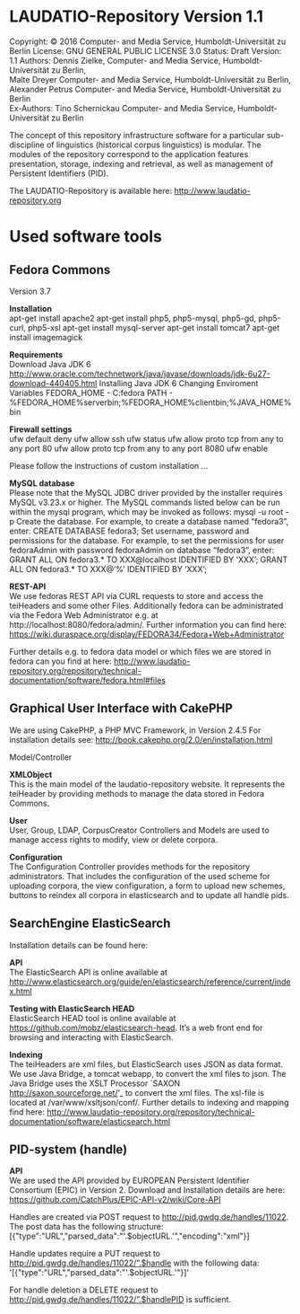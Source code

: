 LAUDATIO-Repository Version 1.1
===============================

Copyright: © 2016 Computer- and Media Service, Humboldt-Universität zu Berlin
  License: GNU GENERAL PUBLIC LICENSE 3.0
   Status: Draft
  Version: 1.1
  Authors: Dennis Zielke, Computer- and Media Service, Humboldt-Universität zu Berlin,<br>
           Malte Dreyer Computer- and Media Service, Humboldt-Universität zu Berlin,<br>
	   Alexander Petrus Computer- and Media Service, Humboldt-Universität zu Berlin<br>
  Ex-Authors: Tino Schernickau Computer- and Media Service, Humboldt-Universität zu Berlin<br>	   

The concept of this repository infrastructure software for a particular sub-discipline of linguistics (historical corpus linguistics) is modular. The modules of the repository correspond to the application features presentation, storage, indexing and retrieval, as well as management of Persistent Identifiers (PID). 

The LAUDATIO-Repository is available here:
http://www.laudatio-repository.org

Used software tools
===================
  <b>Fedora Commons</b>
  ---------------------
  Version 3.7
  
  <b>Installation</b><br>
  apt-get install apache2
  apt-get install php5, php5-mysql, php5-gd, php5-curl, php5-xsl
  apt-get install mysql-server
  apt-get install tomcat7
  apt-get install imagemagick
  
  <b>Requirements</b><br>
  Download Java JDK 6
  http://www.oracle.com/technetwork/java/javase/downloads/jdk-6u27-download-440405.html
  Installing Java JDK 6
  Changing Enviroment Variables FEDORA_HOME - C:fedora PATH - %FEDORA_HOME%serverbin;%FEDORA_HOME%clientbin;%JAVA_HOME%bin

  <b>Firewall settings</b><br>
  ufw default deny
  ufw allow ssh
  ufw status
  ufw allow proto tcp from any to any port 80
  ufw allow proto tcp from any to any port 8080
  ufw enable
  
  Please follow the instructions of custom installation
  ...
  
  <b>MySQL database</b><br>
  Please note that the MySQL JDBC driver provided by the installer requires MySQL v3.23.x or higher.
  The MySQL commands listed below can be run within the mysql program, which may be invoked as follows:
  mysql -u root -p
  Create the database. For example, to create a database named “fedora3”, enter:
  CREATE DATABASE fedora3;
  Set username, password and permissions for the database. For example, to set the permissions for user fedoraAdmin with password fedoraAdmin on database “fedora3”, enter:
  GRANT ALL ON fedora3.* TO XXX@localhost IDENTIFIED BY ‘XXX’;
  GRANT ALL ON fedora3.* TO XXX@’%’ IDENTIFIED BY ‘XXX’;
  
  
  <b>REST-API</b><br>
  We use fedoras REST API via CURL requests to store and access the teiHeaders and some other Files. 
  Additionally fedora can be administrated via the Fedora Web Administrator e.g. at http://localhost:8080/fedora/admin/.
  Further information you can find here:
  https://wiki.duraspace.org/display/FEDORA34/Fedora+Web+Administrator
  
  Further details e.g. to fedora data model or which files we are stored in fedora can you find at here:
  http://www.laudatio-repository.org/repository/technical-documentation/software/fedora.html#files

  <b>Graphical User Interface with CakePHP</b>
  --------------------------------------------
  We are using CakePHP, a PHP MVC Framework, in Version 2.4.5
  For installation details see:
  http://book.cakephp.org/2.0/en/installation.html
    
  Model/Controller
  
  <b>XMLObject</b><br>
  This is the main model of the laudatio-repository website. It represents the teiHeader by providing methods to manage the data stored in Fedora Commons.
    
  <b>User</b><br>
  User, Group, LDAP, CorpusCreator Controllers and Models are used to manage access rights to modify, view or delete corpora.
    
  <b>Configuration</b><br>
  The Configuration Controller provides methods for the repository administrators. That includes the configuration of the used scheme for uploading corpora, the view configuration, a form to upload new schemes, buttons to reindex all corpora in elasticsearch and to update all handle pids.


  <b>SearchEngine ElasticSearch</b>
  ---------------------------------
  Installation details can be found here:

  <b>API</b><br> 
  The ElasticSearch API is online available at http://www.elasticsearch.org/guide/en/elasticsearch/reference/current/index.html

  <b>Testing with ElasticSearch HEAD</b><br>
  ElasticSearch HEAD tool is online available at https://github.com/mobz/elasticsearch-head. It’s a web front end for browsing and interacting with ElasticSearch.

  <b>Indexing</b><br>
  The teiHeaders are xml files, but ElasticSearch uses JSON as data format. We use Java Bridge, a tomcat webapp, to convert the xml files to json.
  The Java Bridge uses the XSLT Processor `SAXON <http://saxon.sourceforge.net/>’_ to convert the xml files. The xsl-file is located at /var/www/xsltjson/conf/. 
  Further details to indexing and mapping find here:
  http://www.laudatio-repository.org/repository/technical-documentation/software/elasticsearch.html

  <b>PID-system (handle)</b>
  --------------------------
  
  <b>API</b><br>
  We are used the API provided by EUROPEAN Persistent Identifier Consortium (EPIC) in Version 2.
  Download and Installation details are here:
  https://github.com/CatchPlus/EPIC-API-v2/wiki/Core-API
  
  Handles are created via POST request to http://pid.gwdg.de/handles/11022.
  The post data has the following structure:
      [{"type":"URL","parsed_data":"'.$objectURL.'","encoding":"xml"}]
  
  Handle updates require a PUT request to http://pid.gwdg.de/handles/11022/”.$handle with the following data:
      '[{"type":"URL","parsed_data":"'.$objectURL.'"}]'
  
  For handle deletion a DELETE request to http://pid.gwdg.de/handles/11022/”.$handlePID is sufficient.


